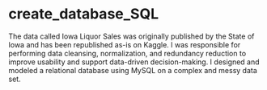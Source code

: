 # create_database_SQL
The data called Iowa Liquor Sales was originally published by the State of Iowa and has been republished as-is on Kaggle.
I was responsible for performing data cleansing, normalization, and redundancy reduction to improve usability and support data-driven decision-making. I designed and modeled a relational database using MySQL on a complex and messy data set.
